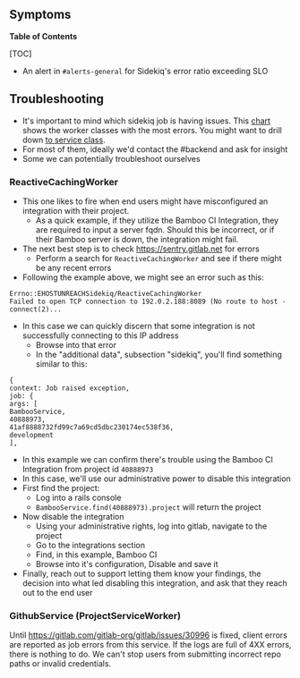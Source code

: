 ## Symptoms

**Table of Contents**

[TOC]

* An alert in `#alerts-general` for Sidekiq's error ratio exceeding SLO

## Troubleshooting

* It's important to mind which sidekiq job is having issues. This
  [chart](https://log.gprd.gitlab.net/app/kibana#/visualize/edit/AW3J3Lc4zkPhEGn_VsuR)
  shows the worker classes with the most errors. You might want to drill down
  [to service class](https://log.gprd.gitlab.net/app/kibana#/visualize/edit/AW2moVRdUOguGaJ_mRPG).
* For most of them, ideally we'd contact the #backend and ask for insight
* Some we can potentially troubleshoot ourselves

### ReactiveCachingWorker

* This one likes to fire when end users might have misconfigured an integration
  with their project.
  * As a quick example, if they utilize the Bamboo CI Integration, they are
    required to input a server fqdn.  Should this be incorrect, or if their
    Bamboo server is down, the integration might fail.
* The next best step is to check <https://sentry.gitlab.net> for errors
  * Perform a search for `ReactiveCachingWorker` and see if there might be any
    recent errors
* Following the example above, we might see an error such as this:

```
Errno::EHOSTUNREACHSidekiq/ReactiveCachingWorker
Failed to open TCP connection to 192.0.2.188:8089 (No route to host -connect(2)...
```

* In this case we can quickly discern that some integration is not successfully
  connecting to this IP address
  * Browse into that error
  * In the "additional data", subsection "sidekiq", you'll find something
    similar to this:

```
{
context: Job raised exception,
job: {
args: [
BambooService,
40888973,
41af8888732fd99c7a69cd5dbc230174ec538f36,
development
],
```

* In this example we can confirm there's trouble using the Bamboo CI Integration
  from project id `40888973`
* In this case, we'll use our administrative power to disable this integration
* First find the project:
  * Log into a rails console
  * `BambooService.find(40888973).project` will return the project
* Now disable the integration
  * Using your administrative rights, log into gitlab, navigate to the project
  * Go to the integrations section
  * Find, in this example, Bamboo CI
  * Browse into it's configuration, Disable and save it
* Finally, reach out to support letting them know your findings, the decision
  into what led disabling this integration, and ask that they reach out to the
  end user

### GithubService (ProjectServiceWorker)

Until <https://gitlab.com/gitlab-org/gitlab/issues/30996> is fixed, client errors
are reported as job errors from this service. If the logs are full of 4XX
errors, there is nothing to do. We can't stop users from submitting incorrect
repo paths or invalid credentials.

